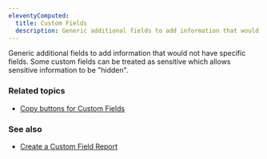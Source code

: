 ```yaml
---
eleventyComputed:
  title: Custom Fields
  description: Generic additional fields to add information that would not have specific fields.
---
```

Generic additional fields to add information that would not have specific fields. Some custom fields can be treated as sensitive which allows sensitive information to be "hidden".

### Related topics
* [Copy buttons for Custom Fields](/kb/remote-desktop-manager/how-to-articles/copy-buttons-custom-fields/)

### See also
* [Create a Custom Field Report](/kb/devolutions-powershell/remote-desktop-manager/create-custom-field-report/)
